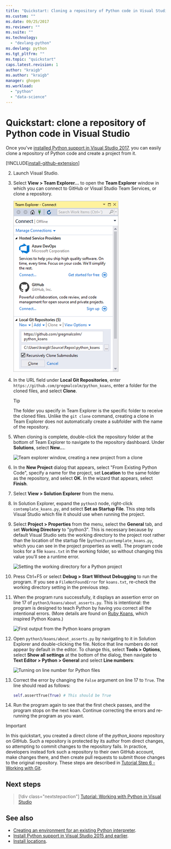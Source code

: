 ```yaml
---
title: "Quickstart: Cloning a repository of Python code in Visual Studio | Microsoft Docs"
ms.custom: ""
ms.date: 09/25/2017
ms.reviewer: ""
ms.suite: ""
ms.technology: 
  - "devlang-python"
ms.devlang: python
ms.tgt_pltfrm: ""
ms.topic: "quickstart"
caps.latest.revision: 1
author: "kraigb"
ms.author: "kraigb"
manager: ghogen
ms.workload: 
  - "python"
  - "data-science"
---
```


# Quickstart: clone a repository of Python code in Visual Studio

Once you've [installed Python support in Visual Studio 2017](installation.md), you can easily clone a repository of Python code and create a project from it.

[!INCLUDE[install-github-extension](includes/install-github-extension.md)]

2. Launch Visual Studio.

3. Select **View > Team Explorer...** to open the **Team Explorer** window in which you can connect to GitHub or Visual Studio Team Services, or clone a repository.

    ![Team explorer window showing Visual Studio Team Services, GitHub, and cloning a repository](media/team-explorer.png)

4. In the URL field under **Local Git Repositories**, enter `https://github.com/gregmalcolm/python_koans`, enter a folder for the cloned files, and select **Clone**.

    > [!Tip]
    > The folder you specify in Team Explorer is the specific folder to receive the cloned files. Unlike the `git clone` command, creating a clone in Team Explorer does not automatically create a subfolder with the name of the repository.

5. When cloning is complete, double-click the repository folder at the bottom of Team Explorer to navigate to the repository dashboard. Under **Solutions**, select **New...**.

    ![Team explorer window, creating a new project from a clone](media/team-explorer-new-project.png)

6. In the **New Project** dialog that appears, select "From Existing Python Code", specify a name for the project, set **Location** to the same folder as the repository, and select **OK**. In the wizard that appears, select **Finish**.

7. Select **View > Solution Explorer** from the menu.

8. In Solution Explorer, expand the `python3` node, right-click `contemplate_koans.py`, and select **Set as Startup File**. This step tells Visual Studio which file it should use when running the project.

9. Select **Project > Properties** from the menu, select the **General** tab, and set **Working Directory** to "python3". This is necessary because by default Visual Studio sets the working directory to the project root rather than the location of the startup file (`python3\contemplate_koans.py`, which you can see in the project properties as well). The program code looks for a file `koans.txt` in the working folder, so without changing this value you'll see a runtime error.

    ![Setting the working directory for a Python project](media/projects-set-working-directory.png)

10. Press Ctrl+F5 or select **Debug > Start Without Debugging** to run the program. If you see a `FileNotFoundError` for `koans.txt`, re-check the working directory setting in the previous step.

11. When the program runs successfully, it displays an assertion error on line 17 of `python3/koans/about_asserts.py`. This is intentional: the program is designed to teach Python by having you correct all the intentional errors. (More details are found on [Ruby Koans](http://rubykoans.com/), which inspired Python Koans.)

    ![First output from the Python koans program](media/koans-output.png)

12. Open `python3/koans/about_asserts.py` by navigating to it in Solution Explorer and double-clicking the file. Notice that line numbers do not appear by default in the editor. To change this, select **Tools > Options**, select **Show all settings** at the bottom of the dialog, then navigate to **Text Editor > Python > General** and select **Line numbers**:

    ![Turning on line number for Python files](media/options-general-line-numbers.png)

13. Correct the error by changing the `False` argument on line 17 to `True`. The line should read as follows:

    ```python
    self.assertTrue(True) # This should be True
    ```

14. Run the program again to see that the first check passes, and the program stops on the next koan. Continue correcting the errors and re-running the program as you want.

> [!Important]
> In this quickstart, you created a direct clone of the *python_koans* repository on GitHub. Such a repository is protected by its author from direct changes, so attempting to commit changes to the repository fails. In practice, developers instead fork such a  repository to their own GitHub account, make changes there, and then create pull requests to submit those changes to the original repository. These steps are described in [Tutorial Step 6 - Working with Git](vs-tutorial-01-06.md).

## Next steps

> [!div class="nextstepaction"]
> [Tutorial: Working with Python in Visual Studio](vs-tutorial-01-01.md)

## See also

- [Creating an environment for an existing Python interpreter](python-environments.md#creating-an-environment-for-an-existing-interpreter).
- [Install Python support in Visual Studio 2015 and earlier](installation.md).
- [Install locations](installation.md#install-locations).
